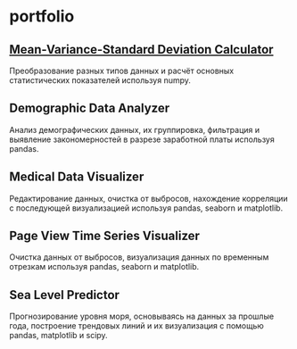 # portfolio
## [Mean-Variance-Standard Deviation Calculator](/Mean-Variance-Standard%20Deviation%20Calculator)
Преобразование разных типов данных и расчёт основных статистических показателей используя numpy.
## Demographic Data Analyzer
Анализ демографических данных, их группировка, фильтрация и выявление закономерностей в разрезе заработной платы используя pandas.
## Medical Data Visualizer
Редактирование данных, очистка от выбросов, нахождение корреляции с последующей визуализацией используя pandas, seaborn и matplotlib.
## Page View Time Series Visualizer
Очистка данных от выбросов, визуализация данных по временным отрезкам используя pandas, seaborn и matplotlib.
## Sea Level Predictor
Прогнозирование уровня моря, основываясь на данных за прошлые года, построение трендовых линий и их визуализация с помощью pandas, matplotlib и scipy.
